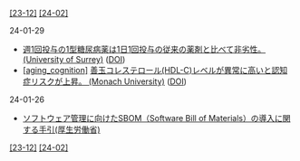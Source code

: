 [\[23-12\]](2312.md) [\[24-02\]](2402.md)

24-01-29
* [週1回投与の1型糖尿病薬は1日1回投与の従来の薬剤と比べて非劣性。 (University of Surrey)](https://www.surrey.ac.uk/news/weekly-insulin-injections-have-potential-be-effective-diabetes-management-now-common-daily-injection) ([DOI](https://doi.org/10.1016/S0140-6736(23)02179-7))
* [\[aging_cognition\]](aging_cognition.md) [善玉コレステロール(HDL-C)レベルが異常に高いと認知症リスクが上昇。 (Monach University)](https://www.monash.edu/news/articles/very-high-levels-of-good-cholesterol-may-be-associated-with-dementia-risk-study) ([DOI](https://doi.org/10.1016/j.lanwpc.2023.100963))

24-01-26
* [ソフトウェア管理に向けたSBOM（Software Bill of Materials）の導入に関する手引(厚生労働省)](https://www.meti.go.jp/press/2023/07/20230728004/20230728004.html)

[\[23-12\]](2312.md) [\[24-02\]](2402.md)

